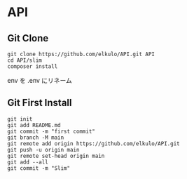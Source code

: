 # API

## Git Clone

~~~
git clone https://github.com/elkulo/API.git API
cd API/slim
composer install
~~~

env を .env にリネーム

## Git First Install

~~~
git init
git add README.md 
git commit -m "first commit"
git branch -M main
git remote add origin https://github.com/elkulo/API.git
git push -u origin main
git remote set-head origin main
git add --all
git commit -m "Slim"
~~~